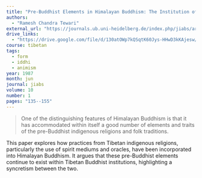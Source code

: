 ```yaml
---
title: "Pre-Buddhist Elements in Himalayan Buddhism: The Institution of Oracles"
authors:
  - "Ramesh Chandra Tewari"
external_url: "https://journals.ub.uni-heidelberg.de/index.php/jiabs/article/view/8712/2619"
drive_links:
  - "https://drive.google.com/file/d/130atOWp7kQSqtK60Jys-HHwD3kKAjesw/view?usp=sharing"
course: tibetan
tags:
  - form
  - iddhi
  - animism
year: 1987
month: jun 
journal: jiabs
volume: 10
number: 1
pages: "135--155"
---
```


> One of the distinguishing features of Himalayan Buddhism
is that it has accommodated within itself a good number of
elements and traits of the pre-Buddhist indigenous religions
and folk traditions.

This paper explores how practices from Tibetan indigenous religions, particularly the use of spirit mediums and oracles, have been incorporated into Himalayan Buddhism. It argues that these pre-Buddhist elements continue to exist within Tibetan Buddhist institutions, highlighting a syncretism between the two.
